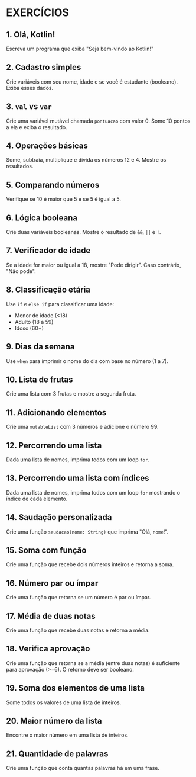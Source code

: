 # EXERCÍCIOS

## 1. Olá, Kotlin!
Escreva um programa que exiba "Seja bem-vindo ao Kotlin!"

## 2. Cadastro simples
Crie variáveis com seu nome, idade e se você é estudante (booleano). Exiba esses dados.

## 3. `val` vs `var`
Crie uma variável mutável chamada `pontuacao` com valor 0. Some 10 pontos a ela e exiba o resultado.

## 4. Operações básicas
Some, subtraia, multiplique e divida os números 12 e 4. Mostre os resultados.

## 5. Comparando números
Verifique se 10 é maior que 5 e se 5 é igual a 5.

## 6. Lógica booleana
Crie duas variáveis booleanas. Mostre o resultado de `&&`, `||` e `!`.

## 7. Verificador de idade
Se a idade for maior ou igual a 18, mostre "Pode dirigir". Caso contrário, "Não pode".

## 8. Classificação etária
Use `if` e `else if` para classificar uma idade:

* Menor de idade (<18)
* Adulto (18 a 59)
* Idoso (60+)

## 9. Dias da semana
Use `when` para imprimir o nome do dia com base no número (1 a 7).

## 10. Lista de frutas
Crie uma lista com 3 frutas e mostre a segunda fruta.

## 11. Adicionando elementos
Crie uma `mutableList` com 3 números e adicione o número 99.

## 12. Percorrendo uma lista
Dada uma lista de nomes, imprima todos com um loop `for`.

## 13. Percorrendo uma lista com índices
Dada uma lista de nomes, imprima todos com um loop `for` mostrando o índice de cada elemento.

## 14. Saudação personalizada
Crie uma função `saudacao(nome: String)` que imprima "Olá, `nome`!".

## 15. Soma com função
Crie uma função que recebe dois números inteiros e retorna a soma.

## 16. Número par ou ímpar
Crie uma função que retorna se um número é par ou ímpar.

## 17. Média de duas notas
Crie uma função que recebe duas notas e retorna a média.

## 18. Verifica aprovação
Crie uma função que retorna se a média (entre duas notas) é suficiente para aprovação (>=6). O retorno deve ser booleano.

## 19. Soma dos elementos de uma lista
Some todos os valores de uma lista de inteiros.

## 20. Maior número da lista
Encontre o maior número em uma lista de inteiros.

## 21. Quantidade de palavras
Crie uma função que conta quantas palavras há em uma frase.